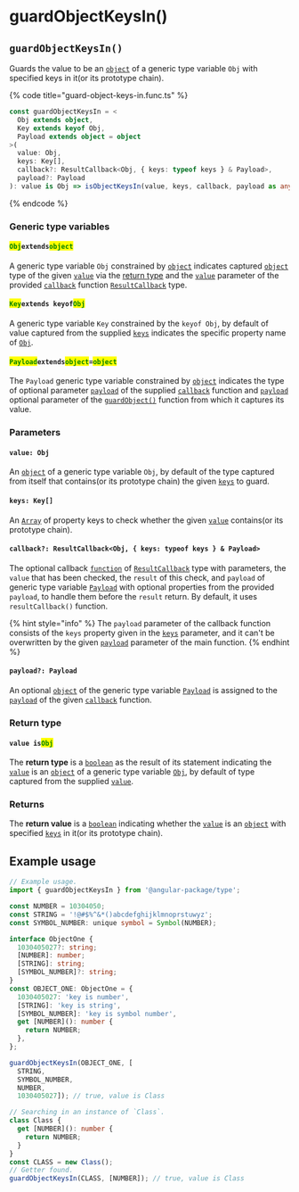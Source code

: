# guardObjectKeysIn()

## `guardObjectKeysIn()`

Guards the value to be an [`object`](https://developer.mozilla.org/en-US/docs/Web/JavaScript/Reference/Global\_Objects/Object) of a generic type variable `Obj` with specified keys in it(or its prototype chain).

{% code title="guard-object-keys-in.func.ts" %}
```typescript
const guardObjectKeysIn = <
  Obj extends object,
  Key extends keyof Obj,
  Payload extends object = object
>(
  value: Obj,
  keys: Key[],
  callback?: ResultCallback<Obj, { keys: typeof keys } & Payload>,
  payload?: Payload
): value is Obj => isObjectKeysIn(value, keys, callback, payload as any);
```
{% endcode %}

### Generic type variables

#### <mark style="color:green;">**`Obj`**</mark>**`extends`**<mark style="color:green;">**`object`**</mark>

A generic type variable `Obj` constrained by [`object`](https://developer.mozilla.org/en-US/docs/Web/JavaScript/Reference/Global\_Objects/Object) indicates captured [`object`](https://developer.mozilla.org/en-US/docs/Web/JavaScript/Reference/Global\_Objects/Object) type of the given [`value`](guardobjectkeysin.md#value-type) via the [return type](guardobjectkeysin.md#return-type) and the [`value`](../types/resultcallback.md#value-value) parameter of the provided [`callback`](guardobjectkeysin.md#callback-resultcallback-less-than-bigint-payload-greater-than) function [`ResultCallback`](../types/resultcallback.md) type.

#### <mark style="color:green;">**`Key`**</mark>**`extends keyof`**<mark style="color:green;">**`Obj`**</mark>

A generic type variable `Key` constrained by the `keyof Obj`, by default of value captured from the supplied [`keys`](guardobjectkeysin.md#keys-key) indicates the specific property name of [`Obj`](guardobjectkeysin.md#objextendsobject).

#### <mark style="color:green;">**`Payload`**</mark>**`extends`**<mark style="color:green;">**`object`**</mark>**`=`**<mark style="color:green;">**`object`**</mark>

The `Payload` generic type variable constrained by [`object`](https://www.typescriptlang.org/docs/handbook/basic-types.html#object) indicates the type of optional parameter [`payload`](../types/resultcallback.md#payload-payload) of the supplied [`callback`](guardobjectkeysin.md#callback-resultcallback-less-than-type-payload-greater-than) function and [`payload`](guardobjectkeysin.md#payload-payload) optional parameter of the [`guardObject()`](guardobjectkeysin.md#guardobject) function from which it captures its value.

### Parameters

#### `value: Obj`

An [`object`](https://developer.mozilla.org/en-US/docs/Web/JavaScript/Reference/Global\_Objects/Object) of a generic type variable `Obj`, by default of the type captured from itself that contains(or its prototype chain) the given [`keys`](guardobjectkeysin.md#keys-key) to guard.

#### `keys: Key[]`

An [`Array`](https://developer.mozilla.org/en-US/docs/Web/JavaScript/Reference/Global\_Objects/Array) of property keys to check whether the given [`value`](guardobjectkeysin.md#value-obj) contains(or its prototype chain).

#### `callback?: ResultCallback<Obj, { keys: typeof keys } & Payload>`

The optional callback [`function`](https://developer.mozilla.org/en-US/docs/Web/JavaScript/Guide/Functions) of [`ResultCallback`](../types/resultcallback.md) type with parameters, the `value` that has been checked, the `result` of this check, and `payload` of generic type variable [`Payload`](guardobjectkeysin.md#payloadextendsobject-object) with optional properties from the provided `payload`, to handle them before the `result` return. By default, it uses `resultCallback()` function.

{% hint style="info" %}
The `payload` parameter of the callback function consists of the `keys` property given in the [`keys`](guardobjectkeysin.md#keys-key) parameter, and it can't be overwritten by the given [`payload`](guardobjectkeysin.md#payload-payload) parameter of the main function.
{% endhint %}

#### `payload?: Payload`

An optional [`object`](https://developer.mozilla.org/en-US/docs/Web/JavaScript/Reference/Global\_Objects/Object) of the generic type variable [`Payload`](guardobjectkeysin.md#payloadextendsobject-object) is assigned to the [`payload`](../types/resultcallback.md#payload-payload) of the given [`callback`](guardobjectkeysin.md#callback-resultcallback-less-than-bigint-payload-greater-than) function.

### Return type

#### `value is`<mark style="color:green;">`Obj`</mark>

The **return type** is a [`boolean`](https://www.typescriptlang.org/docs/handbook/basic-types.html#boolean) as the result of its statement indicating the [`value`](guardobjectkeysin.md#value-obj) is an [`object`](https://www.typescriptlang.org/docs/handbook/basic-types.html#object) of a generic type variable [`Obj`](guardobjectkeysin.md#objextendsobject), by default of type captured from the supplied [`value`](guardobjectkeysin.md#value-obj).

### Returns

The **return value** is a [`boolean`](https://developer.mozilla.org/en-US/docs/Web/JavaScript/Reference/Global\_Objects/Boolean) indicating whether the [`value`](guardobjectkeysin.md#value-obj) is an [`object`](https://developer.mozilla.org/en-US/docs/Web/JavaScript/Reference/Global\_Objects/Object) with specified [`keys`](guardobjectkeysin.md#keys-key) in it(or its prototype chain).

## Example usage

```typescript
// Example usage.
import { guardObjectKeysIn } from '@angular-package/type';

const NUMBER = 10304050;
const STRING = '!@#$%^&*()abcdefghijklmnoprstuwyz';
const SYMBOL_NUMBER: unique symbol = Symbol(NUMBER);

interface ObjectOne {
  1030405027?: string;
  [NUMBER]: number;
  [STRING]: string;
  [SYMBOL_NUMBER]?: string;
}
const OBJECT_ONE: ObjectOne = {
  1030405027: 'key is number',
  [STRING]: 'key is string',
  [SYMBOL_NUMBER]: 'key is symbol number',
  get [NUMBER](): number {
    return NUMBER;
  },
};

guardObjectKeysIn(OBJECT_ONE, [
  STRING,
  SYMBOL_NUMBER,
  NUMBER,
  1030405027]); // true, value is Class

// Searching in an instance of `Class`.
class Class {
  get [NUMBER](): number {
    return NUMBER;
  }
}
const CLASS = new Class();
// Getter found.
guardObjectKeysIn(CLASS, [NUMBER]); // true, value is Class
```
